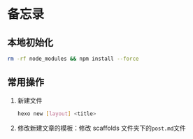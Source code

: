 # 备忘录

## 本地初始化

```bash
rm -rf node_modules && npm install --force
```

## 常用操作

1. 新建文件

   ```bash
   hexo new [layout] <title>
   ```

2. 修改新建文章的模板：修改 scaffolds 文件夹下的`post.md`文件

